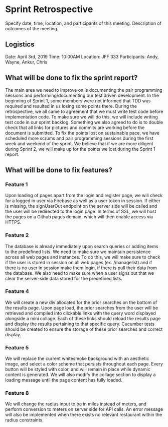 # Sprint Retrospective 
Specify date, time, location, and participants of this meeting. Description of outcomes of the meeting.

## Logistics
Date: April 3rd, 2019
Time: 10:00AM
Location: JFF 333
Participants: Andy, Wayne, Ankur, Chris

## What will be done to fix the sprint report?
The main area we need to improve on is documenting the pair programming sessions and performing/documenting our test driven development. In the beginning of Sprint 1, some members were not informed that TDD was required and resulted in us losing some points there. During the retrospective, we all came to agreement that we must write test code before implementation code. To make sure we will do this, we will include writing test code in our sprint backlog. Something we also agreed to do is to double check that all links for pictures and commits are working before the document is submitted. To fix the points lost on sustainable pace, we have scheduled more scrums and pair programming sessions during the first week and weekend of the sprint. We believe that if we are more diligent during Sprint 2, we will make up for the points we lost during the Sprint 1 report.

## What will be done to fix features?

### Feature 1
Upon loading of pages apart from the login and register page, we will check for a logged in user via Firebase as well as a user token in session. If either is missing, the signUserOut endpoint on  the server side will be called and the user will be redirected to the login page. In terms of SSL, we will host the pages on a Github pages domain, which will then enable access via HTTPS.

### Feature 2
The database is already immediately upon search queries or adding items to the predefined lists. We need to make sure we maintain persistence across all web pages and instances. To do this, we will make sure to check if the user is stored in session on all web pages (ex. /managelist) and if there is no user in session make them login, if there is pull their data from the database. We also need to make sure when a user signs out that we clear the server-side data stored for the predefined lists.

### Feature 4
We will create a new div allocated for the prior searches on the bottom of the results page. Upon page load, the prior searches from the user will be retrieved and compiled into clickable links with the query word displayed alongside a mini collage. Each of these links should reload the results page and display the results pertaining to that specific query. Cucumber tests should be created to ensure the storage of these prior searches and correct display.

### Feature 5
We will replace the current whitesmoke background with an aesthetic image, and select a color scheme that persists throughout each page. Every button will be styled with color, and will remain in place while dynamic content is generated. We will also modify the collage section to display a loading message until the page content has fully loaded.

### Feature 8
We will change the radius input to be in miles instead of meters, and perform conversion to meters on server side for API calls. An error message will also be implemented when there exists no relevant restaurant within the radius constraints.
